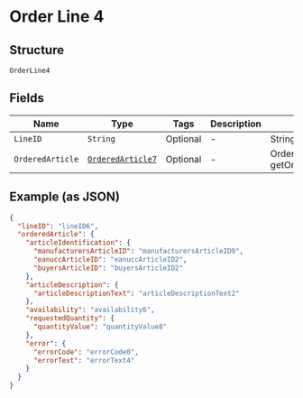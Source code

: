 
# Order Line 4

## Structure

`OrderLine4`

## Fields

| Name | Type | Tags | Description | Getter | Setter |
|  --- | --- | --- | --- | --- | --- |
| `LineID` | `String` | Optional | - | String getLineID() | setLineID(String lineID) |
| `OrderedArticle` | [`OrderedArticle7`](../../doc/models/ordered-article-7.md) | Optional | - | OrderedArticle7 getOrderedArticle() | setOrderedArticle(OrderedArticle7 orderedArticle) |

## Example (as JSON)

```json
{
  "lineID": "lineID6",
  "orderedArticle": {
    "articleIdentification": {
      "manufacturersArticleID": "manufacturersArticleID0",
      "eanuccArticleID": "eanuccArticleID2",
      "buyersArticleID": "buyersArticleID2"
    },
    "articleDescription": {
      "articleDescriptionText": "articleDescriptionText2"
    },
    "availability": "availability6",
    "requestedQuantity": {
      "quantityValue": "quantityValue8"
    },
    "error": {
      "errorCode": "errorCode0",
      "errorText": "errorText4"
    }
  }
}
```

